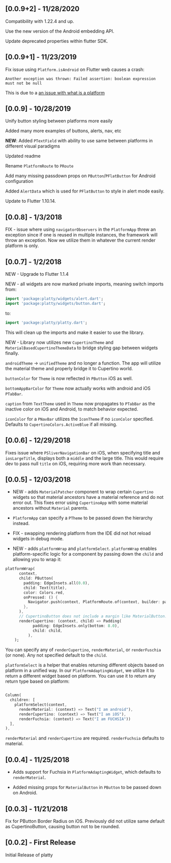 ## [0.0.9+2] - 11/28/2020
Compatibility with 1.22.4 and up.

Use the new version of the Android embedding API.

Update deprecated properties within flutter SDK.

## [0.0.9+1] - 11/23/2019
Fix issue using `Platform.isAndroid` on Flutter web causes a crash:
```
Another exception was thrown: Failed assertion: boolean expression must not be null
```
This is due to a [an issue with what is a platform](https://github.com/flutter/flutter/issues/36126)

## [0.0.9] - 10/28/2019

Unify button styling between platforms more easily

Added many more examples of buttons, alerts, nav, etc

__NEW__: Added `PTextField` with ability to use same between platforms in different visual paradigms

Updated readme

Rename `PlatformRoute` to `PRoute`

Add many missing passdown props on `PButton`/`PFlatButton` for Android configuration

Added `AlertData` which is used for `PFlatButton` to style in alert mode easily.

Update to Flutter 1.10.14.

## [0.0.8] - 1/3/2018

FIX - issue where using `navigatorObservers` in the `PlatformApp` threw an exception since if one is reused in 
multiple instances, the framework will throw an exception. Now we utilize them in whatever the current render platform is only.

## [0.0.7] - 1/2/2018

NEW - Upgrade to Flutter 1.1.4

NEW - all widgets are now marked private imports, meaning switch imports from:
```dart
import 'package:platty/widgets/alert.dart';
import 'package:platty/widgets/button.dart';
```

to:
```dart
import 'package:platty/platty.dart';
```

This will clean up the imports and make it easier to use the library.

NEW - Library now utilizes new `CupertinoTheme` and `MaterialBasedCupertinoThemeData` to bridge styling gap between widgets finally.

`androidTheme` -> `unifiedTheme` and no longer a function. The app will utilize the material theme and properly bridge it to 
Cupertino world.

`buttonColor` for `Theme` is now reflected in `PButton` iOS as well.

`bottomAppBarColor` for `Theme` now actually works with android and iOS `PTabBar`. 

`caption` from `TextTheme` used in `Theme` now propagates to `PTabBar` as the inactive color on iOS and Android, to match behavior expected.

`iconColor` for a `PNavBar` utilizes the `IconTheme` if no `iconColor` specified. Defaults to `CupertinoColors.ActiveBlue` if all missing.


## [0.0.6] - 12/29/2018

Fixes issue where `PSliverNavigationBar` on iOS, when specifying title and `iosLargeTitle`, displays both a `middle`
and the large title. This would require dev to pass null `title` on iOS, requiring more work than necessary.

## [0.0.5] - 12/03/2018

* NEW - adds `MaterialPatcher` component to wrap certain `Cupertino` widgets so that material 
ancestors have a material reference and do not error out. This fixes error using `CupertinoApp` with 
some material ancestors without `Material` parents.

* `PlatformApp` can specify a `PTheme` to be passed down the hierarchy instead.

* FIX - swapping rendering platform from the IDE did not hot reload widgets in debug mode.

* NEW - adds `platformWrap` and `platformSelect`. `platformWrap` enables platform-specific logic 
for a component by passing down the `child` and allowing you to wrap it:

```dart
platformWrap(
      context,
      child: PButton(
        padding: EdgeInsets.all(0.0),
        child: Text(title),
        color: Colors.red,
        onPressed: () {
          Navigator.push(context, PlatformRoute.of(context, builder: page));
        },
      ),
      // CupertinoButton does not include a margin like MaterialButton.
      renderCupertino: (context, child) => Padding(
            padding: EdgeInsets.only(bottom: 8.0),
            child: child,
          ),
    );
```
You can specify any of `renderCupertino`, `renderMaterial`, or `renderFuschia` (or none). 
Any not specified default to the `child`.

`platformSelect` is a helper that enables returning different objects based on platform in a unified way.
In our `PlatformAdaptingWidget`, we utilize it to return a different widget based on platform. You can use it to return any 
return type based on platform:
```dart

Column(
  children: [
    platformSelect(context, 
      renderMaterial: (context) => Text("I am android"),
      renderCupertino: (context) => Text("I am iOS"),
      renderFuchsia: (context) => Text("I am FUCHSIA")) 
  ],
),

```

`renderMaterial` and `renderCupertino` are required. `renderFuchsia` defaults to material.

## [0.0.4] - 11/25/2018

* Adds support for Fuchsia in `PlatformAdaptingWidget`, which defaults to 
`renderMaterial`.
 
* Added missing props for `MaterialButton` in `PButton` to be passed down on Android.


## [0.0.3] - 11/21/2018

Fix for PButton Border Radius on iOS. Previously did not utilize same default 
as CupertinoButton, causing button not to be rounded.

## [0.0.2] - First Release

Initial Release of platty

